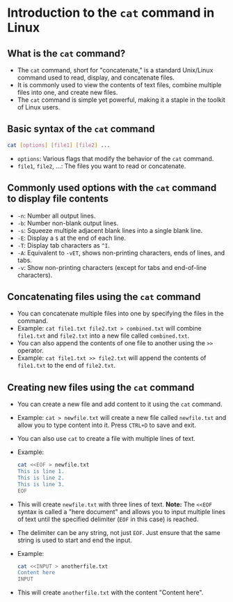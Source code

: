 # Introduction to the `cat` command in Linux

## What is the `cat` command?

- The `cat` command, short for "concatenate," is a standard Unix/Linux command used to read, display, and concatenate files.
- It is commonly used to view the contents of text files, combine multiple files into one, and create new files.
- The `cat` command is simple yet powerful, making it a staple in the toolkit of Linux users.

## Basic syntax of the `cat` command

```bash
cat [options] [file1] [file2] ...
```

- `options`: Various flags that modify the behavior of the `cat` command.
- `file1`, `file2`, ...: The files you want to read or concatenate.

## Commonly used options with the `cat` command to display file contents

- `-n`: Number all output lines.
- `-b`: Number non-blank output lines.
- `-s`: Squeeze multiple adjacent blank lines into a single blank line.
- `-E`: Display a `$` at the end of each line.
- `-T`: Display tab characters as `^I`.
- `-A`: Equivalent to `-vET`, shows non-printing characters, ends of lines, and tabs.
- `-v`: Show non-printing characters (except for tabs and end-of-line characters).

## Concatenating files using the `cat` command

- You can concatenate multiple files into one by specifying the files in the command.
- Example: `cat file1.txt file2.txt > combined.txt` will combine `file1.txt` and `file2.txt` into a new file called `combined.txt`.
- You can also append the contents of one file to another using the `>>` operator.
- Example: `cat file1.txt >> file2.txt` will append the contents of `file1.txt` to the end of `file2.txt`.

## Creating new files using the `cat` command

- You can create a new file and add content to it using the `cat` command.
- Example: `cat > newfile.txt` will create a new file called `newfile.txt` and allow you to type content into it. Press `CTRL+D` to save and exit.
- You can also use `cat` to create a file with multiple lines of text.
- Example:

  ```bash
  cat <<EOF > newfile.txt
  This is line 1.
  This is line 2.
  This is line 3.
  EOF
  ```

- This will create `newfile.txt` with three lines of text.
**Note:** The `<<EOF` syntax is called a "here document" and allows you to input multiple lines of text until the specified delimiter (`EOF` in this case) is reached.
- The delimiter can be any string, not just `EOF`. Just ensure that the same string is used to start and end the input.
- Example:

  ```bash
  cat <<INPUT > anotherfile.txt
  Content here
  INPUT
  ```

- This will create `anotherfile.txt` with the content "Content here".
